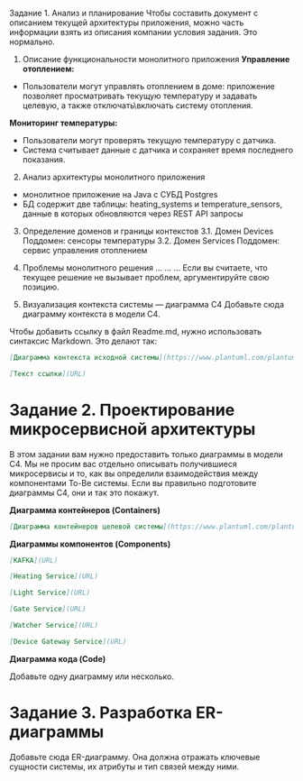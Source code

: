 Задание 1. Анализ и планирование
Чтобы составить документ с описанием текущей архитектуры приложения, можно часть информации взять из описания компании условия задания. Это нормально.

1. Описание функциональности монолитного приложения
**Управление отоплением:**

- Пользователи могут управлять отоплением в доме: приложение позволяет просматривать текущую температуру и задавать целевую, а также отключать\включать систему отопления.

**Мониторинг температуры:**

- Пользователи могут проверять текущую температуру с датчика. 
- Система считывает данные с датчика и сохраняет время последнего показания. 

2. Анализ архитектуры монолитного приложения
- монолитное приложение на Java с СУБД Postgres
- БД содержит две таблицы: heating_systems и temperature_sensors, данные в которых обновляются через REST API запросы

3. Определение доменов и границы контекстов
3.1. Домен Devices
    Поддомен: сенсоры температуры
3.2. Домен Services
    Поддомен: сервис управления отоплением

4. Проблемы монолитного решения
…
…
…
Если вы считаете, что текущее решение не вызывает проблем, аргументируйте свою позицию.

5. Визуализация контекста системы — диаграмма С4
Добавьте сюда диаграмму контекста в модели C4.

Чтобы добавить ссылку в файл Readme.md, нужно использовать синтаксис Markdown. Это делают так:

```markdown
[Диаграмма контекста исходной системы](https://www.plantuml.com/plantuml/duml/jPDHYzD04CVVyodMw4CFhWsAJqBXlFP1f69jA_SODidGBcvsrzrDIn51wwE7VWI_md5OJx6dNs7pZPnDsbXH42hseUdCxFpct_zaJuobsXOv9wVKi9ICQQuu13UOI7cH0PbPgyozAD9qqPaoEokIme1EfR0WR2ULUQGu5HxGDZRZB8bwTzj3dthwQ13br5ZGc8fxs46P0DrHU3O8Xg2D52qFEoQX--2-kQ_bkRl2vwMxA5TkxUFmcDmoIZCBtL1L7NTyYZFnh1lkfDMo_gebuJBP2HhGfIpiOsMP5AQJPpTdB8EudX3N0zjIjyrCBdxDrj_XKJ1U8YYFJsKXCggNhVGs_eq7G2qJKr8N3rKQ7f4N0S5Furbh0KbCbS8HPv2G-qfnbb8lFiJKGpgdVbO69jNTsiihTD4x-jwjonLnt_zexplYhZ5uNQxAL-x2VQvBvJcfwXliMcF1fzxWyxfywxuG_B5sd_3iXhXBuZuYSEFM_sKfwFBBhSyj0y98_wPC85UWgIqqa76LFDpc7Jo3EKjXkp_Ihw9_e3PhwoUjB45idrgQKEEPuL0QEzKmVZB0QE_jpirp7XlGSz2824R0jtVZv-eDs0dLKx1x7eHUzMGo7F-cjn5PAVObv7fi0smyHMIlq1h4Fla0OEDZe_GGNZpQ8thxHa0p4vrLrm-Fd838iEi7)
```


```markdown
[Текст ссылки](URL)
```
# Задание 2. Проектирование микросервисной архитектуры

В этом задании вам нужно предоставить только диаграммы в модели C4. Мы не просим вас отдельно описывать получившиеся микросервисы и то, как вы определили взаимодействия между компонентами To-Be системы. Если вы правильно подготовите диаграммы C4, они и так это покажут.

**Диаграмма контейнеров (Containers)**

```markdown
[Диаграмма контейнеров целевой системы](https://www.plantuml.com/plantuml/duml/lLRDRkCs43vNJp5hzE00JNneUocmmER7xQRDJn0tpMM1O2oDBJRyKJaZkqQnJzH7w6sVh2GbnN8NSUF5hds860s_7uw6GxvXGI-rqTahPNDT5mIbICK_Z4OUbqTp9MKzhPbyxgoGbQFScL6bqKRC8KkXrNHq-jtXJNnrTtanCiX2FhnwE0q8L9RyKHNvirS5pSA_S3R-xVpq-cho0Y6fAopyjsj15QA7ip3Za2klXBZJAsWHO_oaykFrrQ_7z-F9zUNuimgbTxWaTeOElrzdhLlL2EsyrjWk-kFmxxZ0pLZVwYWQu-UmdWhrR12NpuR22YlaDfnbDq72sM6K-WO6T-4n2CyFVqyCUe6tBWG-_0EyOY43UStYJ9hoTPEAruDaSd2GFNtX8LPLeBWVdy0xk7HJfGcEgqgh74Kv6-dRjCJXtNcVh0jiqgamx_Zc77v2eIMk8YncBZvFdJ5e2pWbAvk-qem-poFE7Z50VedFFiSbCUESuCIxn-qSPzDXCGs8s_7P-GJEJYBwhTC5Wv2fd4U_Wc6gFW8M5E83YEugyi5bi0W52lOLqbSC4fEKu8SJLziYi0nP1-e9-KHrWQl6brRsyVMWg-2cUlzl4muEuAyCmc-TYP9G7Wn7ys6ax1nQfRYUdt6H71R4kGzVH6ktP107nbabpgS5CGdKLLerUPJQqwVQ6qsrctRxAIpKrN9TnJhX8rE4n7orjgtLl6nzNyJXYrp7ZUsT1Ya94i4UZCvHgF4PAtPdcn7EUx2vbBniRDvZ69BVuhJoRg72633FYPDbhls2b0wwEK6EXZpkmtMplHhVPsdSzOKjzeEygMtiGCIm39QWH5yiSIzrQxbnU-L4pTekkCKhaoqOR6zoIdViitimImkotIPpy_dsvg3Td24W_4hACFDBsNkVPHyro5B7zjLynC_V8ON9nXJq6Xp4LyxleyHpD45xVrlAKqnc-8khVSZfDhcf7N_fjBw7yClMH_Z3-4yPilXul8edDBqAxn_CxJKfC6n2SHcj7zzFO2BEutm3XCi8oB9RqksDghaBXN5SO5fQd17ZAPBkDksEz_H7JImCC-TXWLeLQVE_gxoBBJVu_0_5mssw9ZGt4iA2H_VHnbeWS7UNdggUQiLbnql5MavP45UflCEraFLfs_eppJMfxVrJphsQajz4fRDhPr0yY7O6fKQrCwevFNQ6bOIxQrb-6IHXUiPA_GH2oDiBxa8Xe8trv5tb5Gf168dBdMvLdxB8ufy8EDKuLEZHa0Gzc7bdskEw1QRvJLqpBgW39Mjl0ajjzBy0)
```

**Диаграммы компонентов (Components)**

```markdown
[KAFKA](URL)
```


```markdown
[Heating Service](URL)
```

```markdown
[Light Service](URL)
```

```markdown
[Gate Service](URL)
```

```markdown
[Watcher Service](URL)
```

```markdown
[Device Gateway Service](URL)
```

**Диаграмма кода (Code)**

Добавьте одну диаграмму или несколько.

# Задание 3. Разработка ER-диаграммы

Добавьте сюда ER-диаграмму. Она должна отражать ключевые сущности системы, их атрибуты и тип связей между ними.